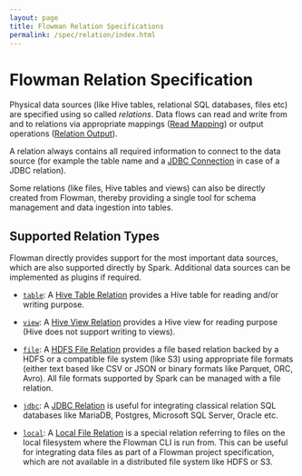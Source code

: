 ```yaml
---
layout: page
title: Flowman Relation Specifications
permalink: /spec/relation/index.html
---
```

# Flowman Relation Specification
Physical data sources (like Hive tables, relational SQL databases, files etc) are specified
using so called *relations*. Data flows can read and write from and to relations via 
appropriate mappings ([Read Mapping](../mapping/read.html)) or output operations ([Relation
Output](../output/relation.md)).

A relation always contains all required information to connect to the data source (for 
example the table name and a [JDBC Connection](../connection(jdbc.html)) in case of a JDBC
relation).

Some relations (like files, Hive tables and views) can also be directly created from Flowman,
thereby providing a single tool for schema management and data ingestion into tables. 


## Supported Relation Types

Flowman directly provides support for the most important data sources, which are also 
supported directly by Spark. Additional data sources can be implemented as plugins if
required.

* [`table`](table.html): 
A [Hive Table Relation](table.html) provides a Hive table for reading and/or writing
purpose.

* [`view`](view.html): 
A [Hive View Relation](view.html) provides a Hive view for reading purpose (Hive does not
support writing to views).

* [`file`](file.html):
A [HDFS File Relation](file.html) provides a file based relation backed by a HDFS or a 
compatible file system (like S3) using appropriate file formats (either text based like 
CSV or JSON or binary formats like Parquet, ORC, Avro). All file formats supported by Spark 
can be managed with a file relation. 

* [`jdbc`](jdbc.html): 
A [JDBC Relation](jdbc.html) is useful for integrating classical relation SQL databases like
MariaDB, Postgres, Microsoft SQL Server, Oracle etc.

* [`local`](local.html): 
A [Local File Relation](local.html) is a special relation referring to files on the local
filesystem where the Flowman CLI is run from. This can be useful for integrating data files
as part of a Flowman project specification, which are not available in a distributed
file system like HDFS or S3. 
